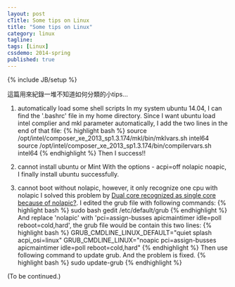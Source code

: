 ```yaml
---
layout: post
cTitle: Some tips on Linux
title: "Some tips on Linux"
category: linux
tagline:
tags: [Linux]
cssdemo: 2014-spring
published: true
---
```

{% include JB/setup %}

這篇用來紀錄一堆不知道如何分類的小tips...

<!-- more -->

1. automatically load some shell scripts
In my system ubuntu 14.04, I can find the '.bashrc' file in my home directory.
Since I want ubuntu load intel complier and mkl parameter automatically, I add the two lines in the end of that file:
{% highlight bash %}
source /opt/intel/composer_xe_2013_sp1.3.174/mkl/bin/mklvars.sh intel64
source /opt/intel/composer_xe_2013_sp1.3.174/bin/compilervars.sh intel64
{% endhighlight %}
Then I success!!

2. cannot install ubuntu or Mint
With the options - acpi=off nolapic noapic, I finally install ubuntu successfully.

3. cannot boot without nolapic, however, it only recognize one cpu with nolapic
I solved this problem by [Dual core recognized as single core because of nolapic?](http://ubuntuforums.org/showthread.php?t=1084622).
I edited the grub file with following commands:
{% highlight bash %}
sudo bash
gedit /etc/default/grub
{% endhighlight %}
And replace 'nolapic' with 'pci=assign-busses apicmaintimer idle=poll reboot=cold,hard', the grub file would be contain this two lines:
{% highlight bash %}
GRUB_CMDLINE_LINUX_DEFAULT="quiet splash acpi_osi=linux"
GRUB_CMDLINE_LINUX="noapic pci=assign-busses apicmaintimer idle=poll reboot=cold,hard"
{% endhighlight %}
Then use following command to update grub. And the problem is fixed.
{% highlight bash %}
sudo update-grub
{% endhighlight %}

(To be continued.)
